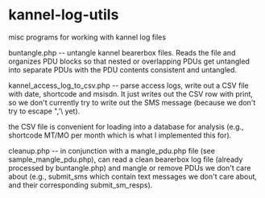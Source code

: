 kannel-log-utils
================

misc programs for working with kannel log files

buntangle.php -- untangle kannel bearerbox files.  Reads the file
   and organizes PDU blocks so that nested or overlapping PDUs
   get untangled into separate PDUs with the PDU contents 
   consistent and untangled.

kannel_access_log_to_csv.php -- parse access logs, write out a CSV
   file with date, shortcode and msisdn.  It just writes out the
   CSV row with print, so we don't currently try to write out
   the SMS message (because we don't try to escape ",'\ yet).

   the CSV file is convenient for loading into a database for
   analysis (e.g., shortcode MT/MO per month which is what I 
   implemented this for).

cleanup.php -- in conjunction with a mangle_pdu.php file
   (see sample_mangle_pdu.php), can read a clean bearerbox 
   log file (already processed by buntangle.php) and
   mangle or remove PDUs we don't care about (e.g.,
   submit_sms which contain text messages we don't care
   about, and their corresponding submit_sm_resps).
